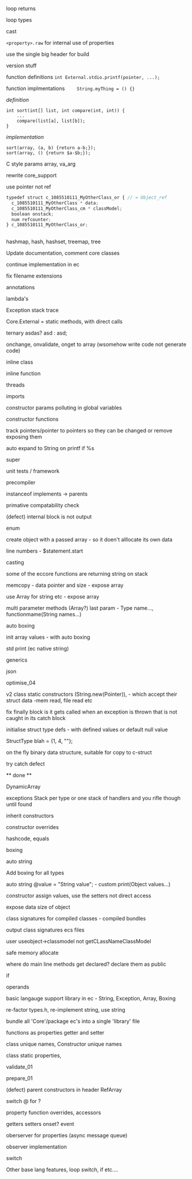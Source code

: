 loop returns

loop types

cast

`<property>.raw` for internal use of properties

use the single big header for build

version stuff

function definitions
`int External.stdio.printf(pointer, ...);`

function implmentations
`    String.myThing = () {}`

*definition*

```
int sort(int[] list, int compare(int, int)) {
    ...
    compare(list[a], list[b]);
}
```

*implementation*

```
sort(array, (a, b) {return a-b;});
sort(array, () {return $a-$b;});
```

C style params array, va_arg

rewrite core_support

use pointer not ref

```javascript
typedef struct c_1085510111_MyOtherClass_or { // = Object_ref
  c_1085510111_MyOtherClass * data;
  c_1085510111_MyOtherClass_cm * classModel;
  boolean onstack;
  num refcounter;
} c_1085510111_MyOtherClass_or;
  
```

hashmap, hash, hashset, treemap, tree

Update documentation, comment core classes

continue implementation in ec

fix filename extensions

annotations

lambda's

Exception stack trace

Core.External = static methods, with direct calls

ternary asdas? asd : asd;

onchange, onvalidate, onget to array (wsomehow write code not generate code)

inline class

inline function

threads

imports

constructor params polluting in global variables

constructor functions

track pointers/pointer to pointers so they can be changed or remove exposing them

auto expand to String on printf if %s

super

unit tests / framework

precompiler

instanceof implements -> parents

primative compatability check

(defect) internal block is not output

enum

create object with a passed array - so it doen't alllocate its own data

line numbers - $statement.start

casting

some of the eccore functions are returning string on stack

memcopy - data pointer and size - expose array

use Array for string etc - expose array

multi parameter methods (Array?)  last param - Type name..., functionmame(String names...)

auto boxing

init array values - with auto boxing

std print (ec native string)

generics

json

optimise_04

v2 class static constructors (String.new(Pointer)), - which accept their struct data -mem read, file read etc

fix finally block is it gets called when an exception is thrown that is not caught in its catch block

initialise struct type defs - with defined values or default null value

StructType blah = {1, 4, ""};

on the fly binary data structure, suitable for copy to c-struct

try catch defect

** done **

DynamicArray

exceptions Stack per type or one stack of handlers and you rifle though until found

inherit constructors

constructor overrides

hashcode, equals

boxing

auto string

Add boxing for all types

auto string  @value = "String value"; - custom print(Object values...)

constructor assign values, use the setters not direct access

expose data size of object

class signatures for compiled classes - compiled bundles

output class signatures ecs files

user useobject->classmodel not getCLassNameClassModel

safe memory allocate

where do main line methods get declared? declare them as public

if

operands

basic langauge support library in ec - String, Exception, Array, Boxing

re-factor types.h, re-implement string, use string

bundle all 'Core'/package ec's into a single 'library' file

functions as properties getter and setter

class unique names, Constructor unique names

class static properties,

validate_01

prepare_01

(defect) parent constructors in header RefArray

switch @ for ?

property function overrides, accessors

getters setters onset? event

oberserver for properties (async message queue)

observer implementation

switch

Other base lang features, loop switch, if etc....

